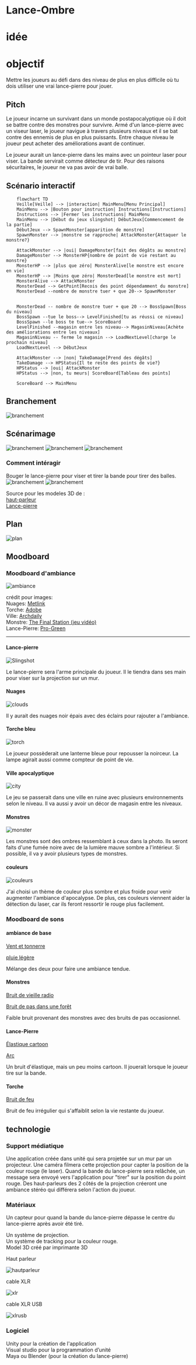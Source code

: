 # Lance-Ombre

# idée 

# objectif

Mettre les joueurs au défi dans des niveau de plus en plus difficile où tu dois utiliser une vrai lance-pierre pour jouer.

## Pitch

Le joueur incarne un survivant dans un monde postapocalyptique où il doit se battre contre des monstres pour survivre. Armé d'un lance-pierre avec un viseur laser, le joueur navigue à travers plusieurs niveaux et il se bat contre des ennemis de plus en plus puissants. Entre chaque niveau le joueur peut acheter des améliorations avant de continuer.

Le joueur aurait un lance-pierre dans les mains avec un pointeur laser pour viser. La bande servirait comme détecteur de tir. Pour des raisons sécuritaires, le joueur ne va pas avoir de vrai balle.

## Scénario interactif

```mermaid
	flowchart TD
	Veille[Veille] --> |interaction| MainMenu[Menu Principal]
	MainMenu --> |Bouton pour instruction| Instructions[Instructions]
	Instructions --> |Fermer les instructions| MainMenu
	MainMenu --> |Début du jeux slingshot| DébutJeux[Commencement de la partie]
	DébutJeux --> SpawnMonster[apparition de monstre]
	SpawnMonster --> |monstre se rapproche| AttackMonster{Attaquer le monstre?}

	AttackMonster --> |oui| DamageMonster[fait des dégâts au monstre]
	DamageMonster --> MonsterHP{nombre de point de vie restant au monstre}
	MonsterHP --> |plus que zéro| MonsterAlive[le monstre est encore en vie]
	MonsterHP --> |Moins que zéro| MonsterDead[le monstre est mort]
	MonsterAlive --> AttackMonster
	MonsterDead --> GetPoint[Recois des point dépendamment du monstre]
	MonsterDead --nombre de monstre tuer + que 20--> SpawnMonster


	MonsterDead -- nombre de monstre tuer + que 20 --> BossSpawn[Boss du niveau]
	BossSpawn --tue le boss--> LevelFinished[tu as réussi ce niveau]
	BossSpawn --le boss te tue--> ScoreBoard
	LevelFinished --magasin entre les niveau--> MagasinNiveau[Achète des améliorations entre les niveaux]
	MagasinNiveau -- ferme le magasin --> LoadNextLevel[charge le prochain niveau]
	LoadNextLevel --> DébutJeux

	AttackMonster --> |non| TakeDamage[Prend des dégâts]
	TakeDamage --> HPStatus{Il te reste des points de vie?}
	HPStatus --> |oui| AttackMonster
	HPStatus --> |non, tu meurs| ScoreBoard[Tableau des points]

	ScoreBoard --> MainMenu
```

## Branchement 

![branchement](media/images/LeBranchement.png)

## Scénarimage

![branchement](media/images/45deg_view.png)
![branchement](media/images/frontview.png)
![branchement](media/images/top_view.png)

### Comment intéragir
Bouger le lance-pierre pour viser et tirer la bande pour tirer des balles.
![branchement](media/images/left_aim.png)
![branchement](media/images/right_aim.png)

Source pour les modeles 3D de : <br>
[haut-parleur](https://sketchfab.com/3d-models/speaker-box-on-stand-134e0510d6494d58898bab6d3e07d111) <br>
[Lance-pierre](https://sketchfab.com/3d-models/modern-slingshot-27170239fd6c48cca2f67b5b12dd126d) <br>

## Plan

![plan](media/images/plan.png)

## Moodboard

### Moodboard d'ambiance

![ambiance](media/images/ambiance.png)

crédit pour images: <br>
Nuages: [Metlink](https://www.metlink.org/experiment/why-do-clouds-look-black/)  <br>
Torche: [Adobe](https://stock.adobe.com/)  <br>
Ville: [Archdaily](https://www.archdaily.com/998267/architecture-after-civilization-design-in-the-post-apocalypse)  <br>
Monstre: [The Final Station (jeu vidéo)](https://thefinalstation.com/) <br>
Lance-Pierre: [Pro-Green](https://www.pro-greens.com/hunting-professional-catapult-laser-slingshot-with-rubber-aim-point-target-hot-RURDGElAVhlXRVJV)

***
#### Lance-pierre
![Slingshot](media/images/slingshot.png)

Le lance-pierre sera l'arme principale du joueur. Il le tiendra dans ses main pour viser sur la projection sur un mur.

#### Nuages
![clouds](media/images/dark_clouds.png)

Il y aurait des nuages noir épais avec des éclairs pour rajouter a l'ambiance.

#### Torche bleu
![torch](media/images/blue_torch.png)

Le joueur possèderait une lanterne bleue pour repousser la noirceur. La lampe agirait aussi comme compteur de point de vie.

#### Ville apocalyptique
![city](media/images/apocalyptic_city.png)

Le jeu se passerait dans une ville en ruine avec plusieurs environnements selon le niveau. Il va aussi y avoir un décor de magasin entre les niveaux.

#### Monstres
![monster](media/images/Monstres.png)

Les monstres sont des ombres ressemblant à ceux dans la photo. Ils seront faits d'une fumée noire avec de la lumière mauve sombre a l'intérieur. Si possible, il va y avoir plusieurs types de monstres.

#### couleurs
![couleurs](media/images/colors.png)

J'ai choisi un thème de couleur plus sombre et plus froide pour venir augmenter l'ambiance d'apocalypse. De plus, ces couleurs viennent aider la détection du laser, car ils feront ressortir le rouge plus facilement.

### Moodboard de sons

#### ambiance de base

[Vent et tonnerre](https://www.soundeffectsplus.com/product/storm-wind-and-thunder-01/)

[pluie légère](https://soundbible.com/2011-Rain-Background.html)

Mélange des deux pour faire une ambiance tendue.

#### Monstres

[Bruit de vieille radio](https://www.soundeffectsplus.com/product/antique-tube-radio-being-tuned-02/)

[Bruit de pas dans une forêt](https://www.soundeffectsplus.com/product/footsteps-walking-in-forest-01/)

Faible bruit provenant des monstres avec des bruits de pas occasionnel.

#### Lance-Pierre

[Élastique cartoon](https://pixabay.com/sound-effects/slingshot-1-40486/)

[Arc](https://soundbible.com/1780-Bow-Fire-Arrow.html)

Un bruit d'élastique, mais un peu moins cartoon. Il jouerait lorsque le joueur tire sur la bande.

#### Torche

[Bruit de feu](https://soundbible.com/1543-Fireplace.html)

Bruit de feu irrégulier qui s'affaiblit selon la vie restante du joueur.

## technologie

### Support médiatique

Une application créée dans unité qui sera projetée sur un mur par un projecteur. Une caméra filmera cette projection pour capter la position de la couleur rouge (le laser). Quand la bande du lance-pierre sera relâchée, un message sera envoyé vers l'application pour "tirer" sur la position du point rouge. Des haut-parleurs des 2 côtés de la projection créeront une ambiance stéréo qui différera selon l'action du joueur.

### Matériaux

Un capteur pour quand la bande du lance-pierre dépasse le centre du lance-pierre après avoir été tiré. <br>

Un système de projection. <br>
Un système de tracking pour la couleur rouge. <br>
Model 3D créé par imprimante 3D

Haut parleur

![hautparleur](media/images/haut_parleur.png)

cable XLR

![xlr](media/images/xlr.jpg)

cable XLR USB

![xlrusb](media/images/xlrusb.jpg)

### Logiciel

Unity pour la création de l'application <br>
Visual studio pour la programmation d’unité <br>
Maya ou Blender (pour la création du lance-pierre) <br>
